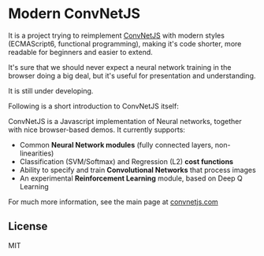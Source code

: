 # Modern ConvNetJS

It is a project trying to reimplement [ConvNetJS](https://github.com/karpathy/convnetjs) with modern styles (ECMAScript6, functional programming), making it's code shorter, more readable for beginners and easier to extend.

It's sure that we should never expect a neural network training in the browser doing a big deal, but it's useful for presentation and understanding.

It is still under developing. 

Following is a short introduction to ConvNetJS itself:

ConvNetJS is a Javascript implementation of Neural networks, together with nice browser-based demos. It currently supports:

- Common **Neural Network modules** (fully connected layers, non-linearities)
- Classification (SVM/Softmax) and Regression (L2) **cost functions**
- Ability to specify and train **Convolutional Networks** that process images
- An experimental **Reinforcement Learning** module, based on Deep Q Learning

For much more information, see the main page at [convnetjs.com](http://convnetjs.com)

## License
MIT
